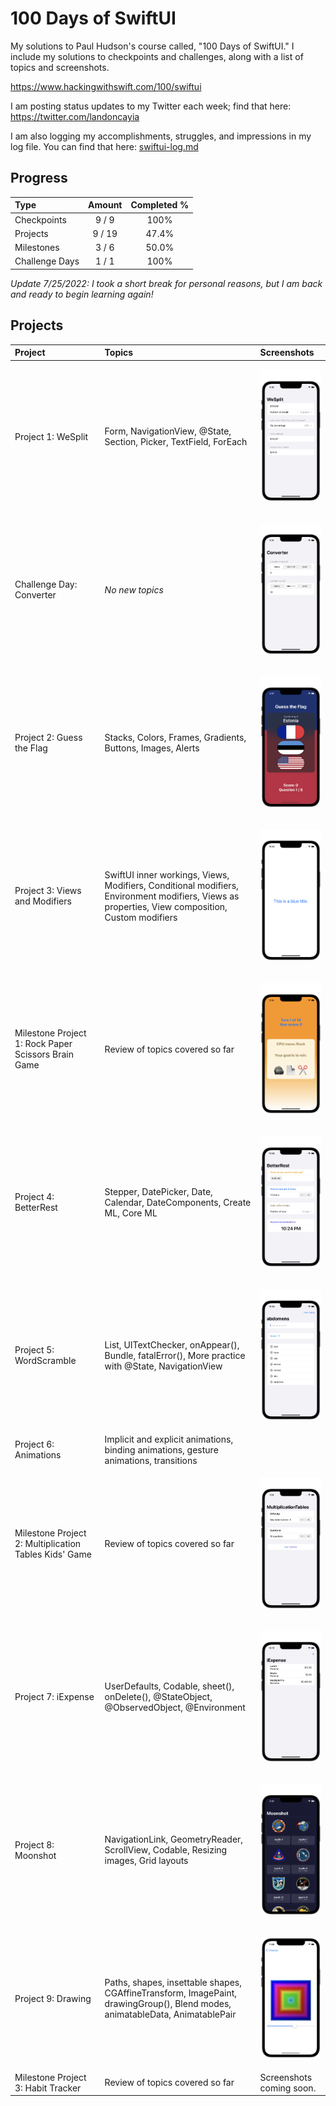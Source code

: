# 100 Days of SwiftUI
My solutions to Paul Hudson's course called, "100 Days of SwiftUI." I include my solutions to checkpoints and challenges, along with a list of topics and screenshots.

https://www.hackingwithswift.com/100/swiftui

I am posting status updates to my Twitter each week; find that here: https://twitter.com/landoncayia

I am also logging my accomplishments, struggles, and impressions in my log file. You can find that here: [swiftui-log.md](swiftui-log.md)

## Progress
| Type           | Amount | Completed % |
| :---           | :---:  |    :---:    |
| Checkpoints    | 9 /  9 |    100%     |
| Projects       | 9 / 19 |   47.4%     |
| Milestones     | 3 /  6 |   50.0%     |
| Challenge Days | 1 /  1 |    100%     |

*Update 7/25/2022: I took a short break for personal reasons, but I am back and ready to begin learning again!*

## Projects

| Project | Topics | Screenshots |
| :-- | :-- | :-- |
| Project 1: WeSplit | Form, NavigationView, @State, Section, Picker, TextField, ForEach | <p float="left"> <img src="P01-WeSplit/screenshots/wesplit-challenge01.png" alt="WeSplit Picture" width="150"> </p> |
| Challenge Day: Converter | *No new topics* | <p float="left"> <img src="C01-Converter/screenshots/converter01.png" alt="Converter Base Picture 1" width="150"> </p> |
| Project 2: Guess the Flag | Stacks, Colors, Frames, Gradients, Buttons, Images, Alerts | <p float="left"> <img src="P02-GuessTheFlag/screenshots/guesstheflag-challenge01.png" alt="Guess the Flag Picture" width="150"> </p> |
| Project 3: Views and Modifiers | SwiftUI inner workings, Views, Modifiers, Conditional modifiers, Environment modifiers, Views as properties, View composition, Custom modifiers | <p float="left"> <img src="P03-ViewsAndModifiers/screenshots/viewmod-challenge03.png" alt="Views and Modifiers Challenge Picture 3" width="150"> </p> |
| Milestone Project 1: Rock Paper Scissors Brain Game | Review of topics covered so far | <p float="left"> <img src="M01-RockPaperScissors/screenshots/rockpaperscissors-mod01.png" alt="Rock Paper Scissors Picture 1" width="150"> </p> |
| Project 4: BetterRest | Stepper, DatePicker, Date, Calendar, DateComponents, Create ML, Core ML | <p float="left"> <img src="P04-BetterRest/screenshots/betterrest-challenge02.png" alt="Better Rest Picture" width="150"> </p> |
| Project 5: WordScramble | List, UITextChecker, onAppear(), Bundle, fatalError(), More practice with @State, NavigationView | <p float="left"> <img src="P05-WordScramble/screenshots/wordscramble-challenge01.png" alt="Word Scramble Picture" width="150"> </p> |
| Project 6: Animations | Implicit and explicit animations, binding animations, gesture animations, transitions | |
| Milestone Project 2: Multiplication Tables Kids' Game | Review of topics covered so far | <p float="left"> <img src="M02-MultiplicationTables/screenshots/multiplicationtables01.png" alt="Multiplication Tables Picture" width="150"> </p> |
| Project 7: iExpense | UserDefaults, Codable, sheet(), onDelete(), @StateObject, @ObservedObject, @Environment | <p float="left"> <img src="P07-iExpense/screenshots/iexpense01.png" alt="iExpense Picture" width="150"> </p> |
| Project 8: Moonshot | NavigationLink, GeometryReader, ScrollView, Codable, Resizing images, Grid layouts | <p float="left"> <img src="P08-Moonshot/screenshots/moonshot01.png" alt="Moonshot Picture" width="150"> </p> |
| Project 9: Drawing | Paths, shapes, insettable shapes, CGAffineTransform, ImagePaint, drawingGroup(), Blend modes, animatableData, AnimatablePair | <p float="left"> <img src="P09-Drawing/screenshots/drawing03.png" alt="Drawing Picture" width="150"> </p> |
| Milestone Project 3: Habit Tracker | Review of topics covered so far | Screenshots coming soon. |
